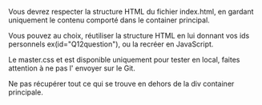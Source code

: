 Vous devrez respecter la structure HTML du fichier index.html, en gardant uniquement le contenu comporté dans le container principal.

Vous pouvez au choix, réutiliser la structure HTML en lui donnant vos ids personnels ex(id="Q12question"), ou la recréer en JavaScript.

Le master.css et est disponible uniquement pour tester en local, faites attention à ne pas l' envoyer sur le Git.

Ne pas récupérer tout ce qui se trouve en dehors de la div container principale.

